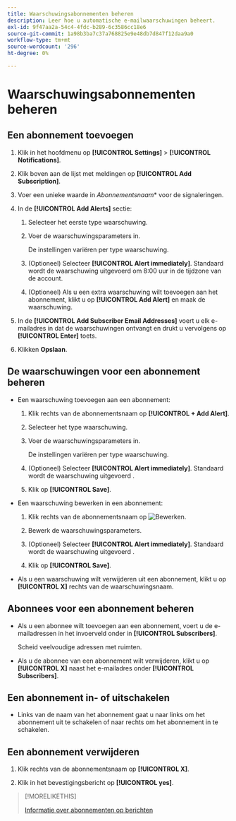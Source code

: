 ```yaml
---
title: Waarschuwingsabonnementen beheren
description: Leer hoe u automatische e-mailwaarschuwingen beheert.
exl-id: 9f47aa2a-54c4-4fdc-b289-6c3586cc18e6
source-git-commit: 1a98b3ba7c37a768825e9e48db7d847f12daa9a0
workflow-type: tm+mt
source-wordcount: '296'
ht-degree: 0%

---
```


# Waarschuwingsabonnementen beheren

## Een abonnement toevoegen

1. Klik in het hoofdmenu op **[!UICONTROL Settings]** > **[!UICONTROL Notifications]**.

1. Klik boven aan de lijst met meldingen op **[!UICONTROL Add Subscription]**.

1. Voer een unieke waarde in *Abonnementsnaam** voor de signaleringen.

1. In de **[!UICONTROL Add Alerts]** sectie:

   1. Selecteer het eerste type waarschuwing.

   1. Voer de waarschuwingsparameters in.

      De instellingen variëren per type waarschuwing.

   1. (Optioneel) Selecteer **[!UICONTROL Alert immediately]**. Standaard wordt de waarschuwing uitgevoerd om 8:00 uur in de tijdzone van de account.

   1. (Optioneel) Als u een extra waarschuwing wilt toevoegen aan het abonnement, klikt u op **[!UICONTROL Add Alert]** en maak de waarschuwing.

1. In de **[!UICONTROL Add Subscriber Email Addresses]** voert u elk e-mailadres in dat de waarschuwingen ontvangt en drukt u vervolgens op **[!UICONTROL Enter]** toets.

1. Klikken **Opslaan**.

## De waarschuwingen voor een abonnement beheren

* Een waarschuwing toevoegen aan een abonnement:

   1. Klik rechts van de abonnementsnaam op **[!UICONTROL + Add Alert]**.

   1. Selecteer het type waarschuwing.

   1. Voer de waarschuwingsparameters in.

      De instellingen variëren per type waarschuwing.

   1. (Optioneel) Selecteer **[!UICONTROL Alert immediately]**. Standaard wordt de waarschuwing uitgevoerd <!-- at what time? -->.

   1. Klik op **[!UICONTROL Save]**.

* Een waarschuwing bewerken in een abonnement:

   1. Klik rechts van de abonnementsnaam op ![Bewerken](/help/dsp/assets/edit.png).

   1. Bewerk de waarschuwingsparameters.

   1. (Optioneel) Selecteer **[!UICONTROL Alert immediately]**. Standaard wordt de waarschuwing uitgevoerd <!-- at what time? -->.

   1. Klik op **[!UICONTROL Save]**.

* Als u een waarschuwing wilt verwijderen uit een abonnement, klikt u op **[!UICONTROL X]** rechts van de waarschuwingsnaam.

## Abonnees voor een abonnement beheren

* Als u een abonnee wilt toevoegen aan een abonnement, voert u de e-mailadressen in het invoerveld onder in **[!UICONTROL Subscribers]**.

   Scheid veelvoudige adressen met ruimten.

* Als u de abonnee van een abonnement wilt verwijderen, klikt u op **[!UICONTROL X]** naast het e-mailadres onder **[!UICONTROL Subscribers]**.

## Een abonnement in- of uitschakelen

* Links van de naam van het abonnement gaat u naar links om het abonnement uit te schakelen of naar rechts om het abonnement in te schakelen.

## Een abonnement verwijderen

1. Klik rechts van de abonnementsnaam op **[!UICONTROL X]**.

1. Klik in het bevestigingsbericht op **[!UICONTROL yes]**.

>[!MORELIKETHIS]
>
>[Informatie over abonnementen op berichten](alerts-about.md)
